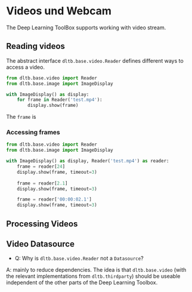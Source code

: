 # Videos und Webcam

The Deep Learning ToolBox supports working with video stream.


## Reading videos


The abstract interface `dltb.base.video.Reader` defines different ways
to access a video.

```python
from dltb.base.video import Reader
from dltb.base.image import ImageDisplay

with ImageDisplay() as display:
    for frame in Reader('test.mp4'):
        display.show(frame)
```
The `frame` is 


### Accessing frames

```python
from dltb.base.video import Reader
from dltb.base.image import ImageDisplay

with ImageDisplay() as display, Reader('test.mp4') as reader:
    frame = reader[24]
    display.show(frame, timeout=3)
    
    frame = reader[2.1]
    display.show(frame, timeout=3)

    frame = reader['00:00:02.1']
    display.show(frame, timeout=3)
```


## Processing Videos


## Video Datasource


* Q: Why is `dltb.base.video.Reader` not a `Datasource`?

A: mainly to reduce dependencies. The idea is that `dltb.base.video`
(with the relevant implementations from `dltb.thirdparty`) should
be useable independent of the other parts of the Deep Learning Toolbox.

